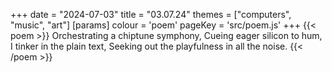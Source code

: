 +++
date = "2024-07-03"
title = "03.07.24"
themes = ["computers", "music", "art"]
[params]
  colour = 'poem'
  pageKey = 'src/poem.js'
+++
{{< poem >}}
Orchestrating a chiptune symphony,
Cueing eager silicon to hum,
I tinker in the plain text,
Seeking out the playfulness in all the noise.
{{< /poem >}}